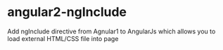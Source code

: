 # angular2-ngInclude
Add ngInclude directive from Agnular1 to AngularJs which allows you to load external HTML/CSS file into page
